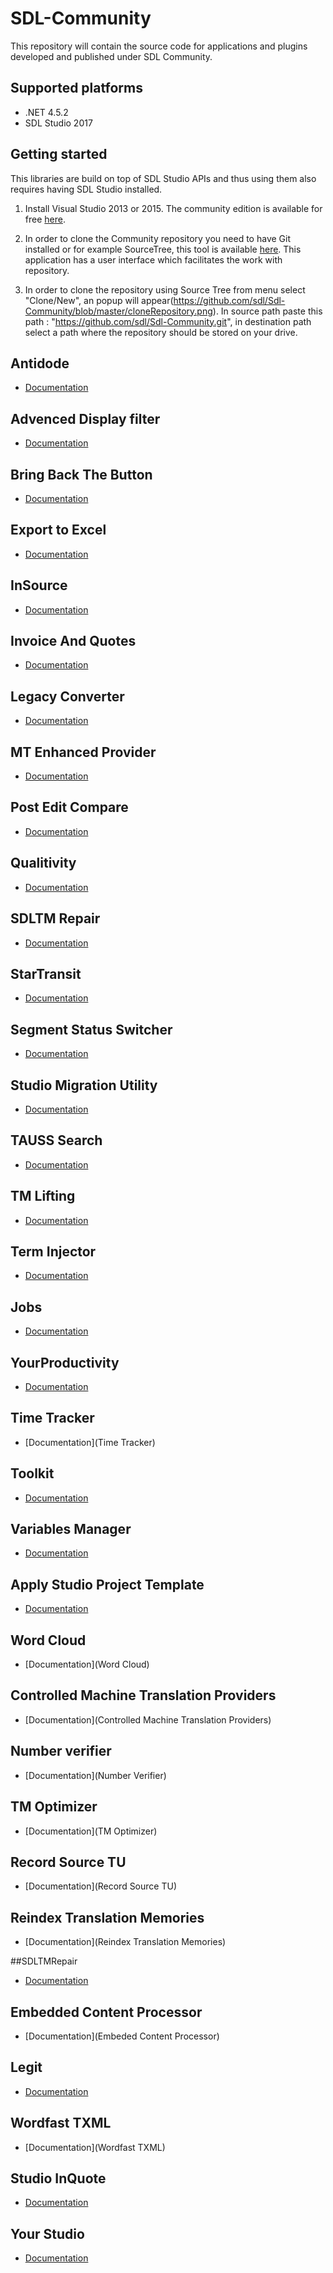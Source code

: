 SDL-Community
=============

This repository will contain the source code for applications and plugins developed and published under SDL Community.

## Supported platforms

* .NET 4.5.2 
* SDL Studio 2017

## Getting started

This libraries are build on top of SDL Studio APIs and thus using them also requires having SDL Studio installed.

1. Install Visual Studio 2013 or 2015. The community edition is available for free [here](https://www.visualstudio.com/).

2. In order to clone the Community repository you need to have Git installed or for example SourceTree, this tool is available [here](https://www.sourcetreeapp.com/). This application has a user interface which facilitates the work with repository.

3. In order to clone the repository using Source Tree from menu select "Clone/New", an popup will appear(https://github.com/sdl/Sdl-Community/blob/master/cloneRepository.png). In source path paste this path : "https://github.com/sdl/Sdl-Community.git", in destination path select a path where the repository should be stored on your drive.

## Antidode
* [Documentation](https://github.com/sdl/Sdl-Community/blob/master/Antidote%20Verifier/Readme.md)

## Advenced Display filter
* [Documentation](https://github.com/sdl/Sdl-Community/blob/master/AdvancedDisplayFilter/README.md)

## Bring Back The Button
* [Documentation](https://github.com/sdl/Sdl-Community/blob/master/BringBackTheButton/README.md)

## Export to Excel
* [Documentation](https://github.com/sdl/Sdl-Community/blob/master/Export%20to%20Excel/README.md)

## InSource
* [Documentation](https://github.com/sdl/Sdl-Community/blob/master/InSource/README.md)

## Invoice And Quotes
* [Documentation](https://github.com/sdl/Sdl-Community/blob/master/InvoiceAndQuotes/README.md)

## Legacy Converter
* [Documentation](https://github.com/sdl/Sdl-Community/tree/master/Legacy%20Converter)

## MT Enhanced Provider
* [Documentation](https://github.com/sdl/Sdl-Community/tree/master/MT%20Enhanced%20Provider)

## Post Edit Compare
* [Documentation](https://github.com/sdl/Sdl-Community/blob/master/Post%20Edit%20Compare/README.md)

## Qualitivity
* [Documentation](https://github.com/sdl/Sdl-Community/tree/master/Qualitivity)

## SDLTM Repair	 
* [Documentation](https://github.com/sdl/Sdl-Community/tree/master/SDLTMRepair)

## StarTransit
* [Documentation](https://github.com/sdl/Sdl-Community/tree/master/Sdl.Community.StarTransit)

## Segment Status Switcher
* [Documentation](https://github.com/sdl/Sdl-Community/tree/master/SegmentStatusSwitcher)


## Studio Migration Utility	
* [Documentation](https://github.com/sdl/Sdl-Community/tree/master/Studio%20Migration%20Utility/README.md)

## TAUSS Search
* [Documentation](https://github.com/sdl/Sdl-Community/tree/master/TAUSS%20Search)

## TM Lifting
* [Documentation](https://github.com/sdl/Sdl-Community/tree/master/TMLifting)

## Term Injector
* [Documentation](https://github.com/sdl/Sdl-Community/tree/master/TermInjector)

## Jobs
* [Documentation](https://github.com/sdl/Sdl-Community/tree/master/Jobs)

## YourProductivity
* [Documentation](https://github.com/sdl/Sdl-Community/tree/master/YourProductivity)

## Time Tracker
* [Documentation](Time Tracker)

## Toolkit
* [Documentation](Toolkit)

## Variables Manager
* [Documentation](VariablesManager)


## Apply Studio Project Template
* [Documentation](ApplyStudioProjectTemplate)

## Word Cloud
* [Documentation](Word Cloud)

## Controlled Machine Translation Providers
* [Documentation](Controlled Machine Translation Providers)

## Number verifier
* [Documentation](Number Verifier)

## TM Optimizer
* [Documentation](TM Optimizer)

## Record Source TU
* [Documentation](Record Source TU)

## Reindex Translation Memories
* [Documentation](Reindex Translation Memories)

##SDLTMRepair
* [Documentation](SDLTMRepair)

## Embedded Content Processor
* [Documentation](Embeded Content Processor)

## Legit
* [Documentation](Legit)

## Wordfast TXML
* [Documentation](Wordfast TXML)

## Studio InQuote
* [Documentation](InvoiceAndQuotes)

## Your Studio
* [Documentation](YourStudio)




